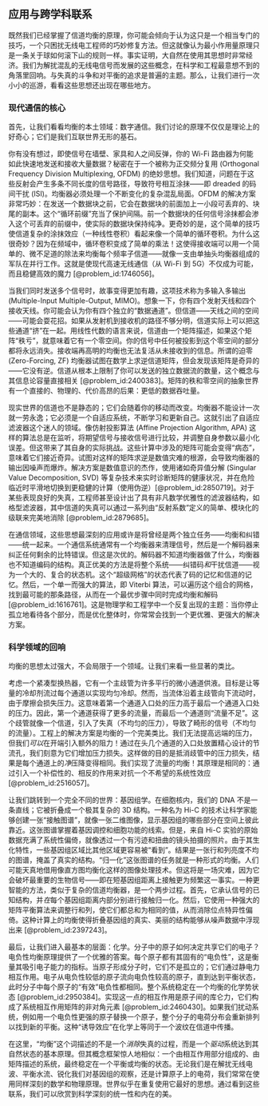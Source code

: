 ## 应用与跨学科联系

既然我们已经掌握了信道均衡的原理，你可能会倾向于认为这只是一个相当专门的技巧，一个只困扰无线电工程师的巧妙修复方法。但这就像认为最小作用量原理只是一条关于球如何滚下山的规则一样。事实证明，大自然在使用其思想时非常经济。我们为解扰混乱的无线电信号而发展的这些概念，在科学和工程最意想不到的角落里回响。与失真的斗争和对平衡的追求是普遍的主题。那么，让我们进行一次小小的巡游，看看这些思想还出现在哪些地方。

### 现代通信的核心

首先，让我们看看均衡的本土领域：数字通信。我们讨论的原理不仅仅是理论上的好奇心；它们是我们互联世界无形的基石。

你有没有想过，即使信号在墙壁、家具和人之间反弹，你的 Wi-Fi 路由器为何能如此快速地发送和接收大量数据？秘密在于一个被称为正交频分复用 (Orthogonal Frequency Division Multiplexing, OFDM) 的绝妙思想。我们知道，问题在于这些反射会产生多条不同长度的信号路径，导致符号相互涂抹——即 dreaded 的码间干扰 (ISI)。均衡器必须处理一个不断变化的复杂混乱局面。OFDM 的解决方案非常巧妙：在发送一个数据块之前，它会在数据块的前面加上一小段可丢弃的、块尾的副本。这个“循环前缀”充当了保护间隔。前一个数据块的任何信号涂抹都会渗入这个可丢弃的前缀中，使实际的数据块保持纯净。更奇妙的是，这个简单的技巧使信道复杂的涂抹效应（一种线性卷积）看起来像一个简单的循环卷积。为什么这很奇妙？因为在频域中，循环卷积变成了简单的乘法！这使得接收端可以用一个简单的、微不足道的除法来均衡每个频率子信道——就像一支由单抽头均衡器组成的军队在并行工作。这就是使现代高速无线通信（从 Wi-Fi 到 5G）不仅成为可能，而且稳健高效的魔力 [@problem_id:1746056]。

当我们同时发送多个信号时，故事变得更加有趣，这项技术称为多输入多输出 (Multiple-Input Multiple-Output, MIMO)。想象一下，你有四个发射天线和四个接收天线。你可能会认为你有四个独立的“数据通道”。但信道——天线之间的空间——可能会耍花招。如果从发射机到接收机的路径不够分明，信道实际上可以把这些通道“挤”在一起。用线性代数的语言来说，信道由一个矩阵描述，如果这个矩阵“秩亏”，就意味着它有一个零空间。你的信号中任何被投影到这个零空间的部分都将永远消失。接收端再高明的均衡也无法复活从未接收到的信息。所谓的迫零 (Zero-Forcing, ZF) 均衡器试图在数学上求逆信道矩阵，但会发现该矩阵是奇异的——它没有逆。信道从根本上限制了你可以发送的独立数据流的数量，这个概念与其信息论容量直接相关 [@problem_id:2400383]。矩阵的秩和零空间的抽象世界有一个直接的、物理的、代价高昂的后果：更低的数据吞吐量。

现实世界的信道也不是静态的；它们会随着你的移动而改变。均衡器不能设计一次就一劳永逸；它必须是一个自适应系统，不断学习和更新自己。这就引出了自适应滤波器这个迷人的领域。像仿射投影算法 (Affine Projection Algorithm, APA) 这样的算法总是在监听，将期望信号与接收信号进行比较，并调整自身参数以最小化误差。但这带来了其自身的实际挑战。这些计算中涉及的矩阵可能会变得“病态”，意味着它们接近奇异。试图对这样的矩阵求逆是数值灾难的根源，会导致均衡器的输出因噪声而爆炸。解决方案是数值意识的杰作，使用诸如奇异值分解 (Singular Value Decomposition, SVD) 等复杂技术来实时诊断矩阵的健康状况，并在危险临近时平滑地切换到更稳健的计算（使用伪逆）[@problem_id:2850719]。对于某些表现良好的失真，工程师甚至设计出了具有非凡数学优雅性的滤波器结构，如格型滤波器，其中信道的失真可以通过一系列由“反射系数”定义的简单、模块化的级联来完美地消除 [@problem_id:2879685]。

在通信领域，这些思想最深刻的应用或许是将曾经是两个独立任务——均衡和纠错——统一起来。一个通信系统通常有一个均衡器来清理信号，然后是一个解码器来纠正任何剩余的比特错误。但这是次优的。解码器不知道均衡器做了什么，均衡器也不知道编码的结构。真正优美的方法是将整个系统——纠错码*和*干扰信道——视为一个大的、复合的状态机。这个“超级网格”的状态代表了码的记忆和信道的记忆。然后，一个单一而强大的算法，即 Viterbi 算法，可以遍历这个组合的网格，找到最可能的那条路径，从而在一个最优步骤中同时完成均衡和解码 [@problem_id:1616761]。这是物理学和工程学中一个反复出现的主题：当你停止孤立地看待各个部分，而是优化整体时，你常常会找到一个更优雅、更强大的解决方案。

### 科学领域的回响

均衡的思想太过强大，不会局限于一个领域。让我们来看一些显著的类比。

考虑一个紧凑型换热器，它有一个主歧管为许多平行的微小通道供液。目标是让等量的冷却剂流过每个通道以实现均匀冷却。然而，当流体沿着主歧管向下流动时，由于摩擦会损失压力。这意味着第一个通道入口处的压力高于最后一个通道入口处的压力。因此，第一个通道获得了更多的流量，而最后一个通道则“流量不足”。这个歧管就像一个信道，引入了失真（不均匀的压力），导致了畸形的信号（不均匀的流量）。工程上的解决方案是均衡的一个完美类比。我们无法提高远端的压力，但我们*可以*在开端引入额外的阻力！通过在头几个通道的入口处放置精心设计的节流孔，我们刻意为它们增加压力损失。这样做的目的是抵消歧管中的压力损失，结果是每个通道上的*净*压降变得相同。我们实现了流量的均衡！其原理是相同的：通过引入一个补偿性的、相反的作用来对抗一个不希望的系统性效应 [@problem_id:2516057]。

让我们跳转到一个完全不同的世界：基因组学。在细胞核内，我们的 DNA 不是一条直线；它被折叠成一个极其复杂的 3D 结构。一种名为 Hi-C 的技术让科学家能够创建一张“接触图谱”，就像一张二维图像，显示基因组的哪些部分在空间上彼此靠近。这张图谱掌握着基因调控和细胞功能的线索。但是，来自 Hi-C 实验的原始数据充满了系统性偏倚，就像透过一个有污迹和扭曲的镜头拍摄的照片。由于其生化特性，一些基因组区域比其他区域更容易被“看到”。结果是一张行和列亮度不均的图谱，掩盖了真实的结构。“归一化”这张图谱的任务就是一种形式的均衡。人们可能天真地借用像直方图均衡化这样的图像处理技术。但这将是一场灾难，因为它会破坏最重要的生物信号——即在短基因组距离上接触更为频繁这一事实。一种更智能的方法，类似于复杂的信道均衡器，是一个两步过程。首先，它承认信号的已知结构，并*在*每个基因组距离内部分别进行接触归一化。然后，它使用一种强大的矩阵平衡算法来调整行和列，使它们都总和为相同的值，从而消除位点特异性偏倚。这种计算上的均衡使得折叠基因组的真实、美丽的结构能够从噪声数据中浮现出来 [@problem_id:2397243]。

最后，让我们进入最基本的层面：化学。分子中的原子如何决定共享它们的电子？电负性均衡原理提供了一个优雅的答案。每个原子都有其固有的“电负性”，这是衡量其吸引电子能力的指标。当原子形成分子时，它们不是孤立的；它们通过静电力相互作用。电子从电负性较低的原子流向电负性较高的原子，直到达到平衡状态，此时分子中每个原子的“有效”电负性都相同。整个系统稳定在一个均衡的化学势状态 [@problem_id:2950384]。实现这一点的相互作用是原子间的库仑力，它们构成了系统相互作用矩阵的非对角元素 [@problem_id:2460430]。如果我们扰动系统，例如用一个电负性更强的原子替换一个原子，整个分子的电荷分布会重新排列以找到新的平衡。这种“诱导效应”在化学上等同于一个波纹在信道中传播。

在这里，“均衡”这个词描述的不是一个*消除*失真的过程，而是一个*驱动*系统达到其自然状态的基本原理。但其概念框架惊人地相似：一个由相互作用部分组成的、由矩阵描述的系统，最终稳定在一个平衡或均衡的状态。无论我们是在解扰无线电波、平衡水流、锐化我们对基因组的观察，还是计算原子上的电荷，我们常常在使用同样深刻的数学和物理原理。世界似乎在重复使用它最好的思想。通过看到这些联系，我们可以欣赏到科学深刻的统一性和内在的美。
